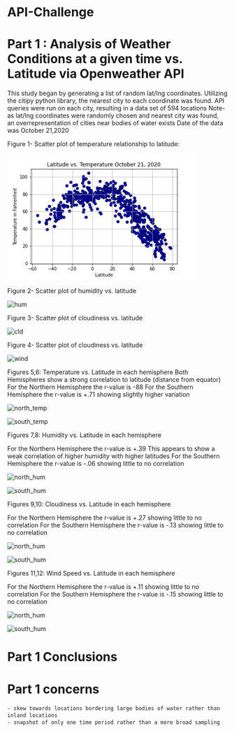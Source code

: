# API-Challenge
# Part 1 : Analysis of Weather Conditions at a given time vs. Latitude via Openweather API

This study began by generating a list of random lat/lng coordinates.
Utilizing the citipy python library, the nearest city to each coordinate was found.
API queries were run on each city, resulting in a data set of 594 locations
    Note- as lat/lng coordinates were randomly chosen and nearest city was found, an overrepresentation of cities near bodies of water exists
Date of the data was October 21,2020

Figure 1- Scatter plot of temperature relationship to latitude:

![lat_vs_temp](https://github.com/ajhibshman/API-Challenge/blob/main/WeatherPy/images/lat_vs_temp.png)

Figure 2- Scatter plot of humidity vs. latitude

![hum](https://github.com/ajhibshman/API-Challenge/blob/main/images/lat_vs_hum.png)

Figure 3- Scatter plot of cloudiness vs. latitude

![cld](https://github.com/ajhibshman/API-Challenge/blob/main/images/lat_vs_cld.png)

Figure 4- Scatter plot of cloudiness vs. latitude

![wind](https://github.com/ajhibshman/API-Challenge/blob/main/images/lat_vs_wind.png)

Figures 5,6:  Temperature vs. Latitude in each hemisphere
Both Hemispheres show a strong correlation to latitude (distance from equator)
For the Northern Hemisphere the r-value is -88
For the Southern Hemisphere the r-value is +.71 showing slightly higher variation


![north_temp](https://github.com/ajhibshman/API-Challenge/blob/main/images/north_lat_temp.png)

![south_temp](https://github.com/ajhibshman/API-Challenge/blob/main/images/south_lat_temp.png)

Figures 7,8:  Humidity vs. Latitude in each hemisphere

For the Northern Hemisphere the r-value is +.39 This appears to show a weak correlation of higher humidity with higher latitudes
For the Southern Hemisphere the r-value is -.06 showing little to no correlation


![north_hum](https://github.com/ajhibshman/API-Challenge/blob/main/images/north_lat_hum.png)

![south_hum](https://github.com/ajhibshman/API-Challenge/blob/main/images/south_lat_hum.png)

Figures 9,10:  Cloudiness vs. Latitude in each hemisphere

For the Northern Hemisphere the r-value is +.27 showing little to no correlation
For the Southern Hemisphere the r-value is -.13 showing little to no correlation


![north_hum](https://github.com/ajhibshman/API-Challenge/blob/main/images/north_lat_cloud.png)

![south_hum](https://github.com/ajhibshman/API-Challenge/blob/main/images/south_lat_cloud.png)

Figures 11,12:  Wind Speed vs. Latitude in each hemisphere

For the Northern Hemisphere the r-value is +.11 showing little to no correlation
For the Southern Hemisphere the r-value is -.15 showing little to no correlation


![north_hum](https://github.com/ajhibshman/API-Challenge/blob/main/images/north_lat_wind.png)

![south_hum](https://github.com/ajhibshman/API-Challenge/blob/main/images/south_lat_wind.png)






# Part 1 Conclusions
# Part 1 concerns
    - skew towards locations bordering large bodies of water rather than inland locations
    - snapshot of only one time period rather than a more broad sampling






